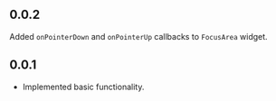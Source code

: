 ## 0.0.2

Added `onPointerDown` and `onPointerUp` callbacks to `FocusArea` widget.

## 0.0.1

* Implemented basic functionality.
